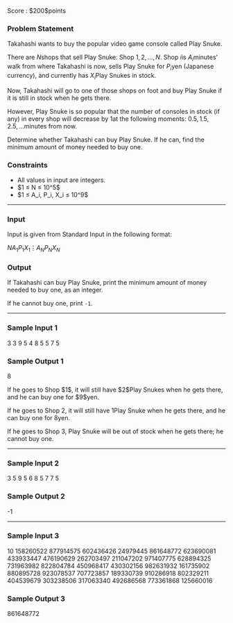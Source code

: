 
<div>

<span>

<span>

<p>
Score : $200$points
</p>

<div>

<section>

### **Problem Statement**

<p>
Takahashi wants to buy the popular video game console called Play Snuke.

There are $N$shops that sell Play Snuke: Shop $1, 2, \dots, N$. Shop $i$is $A_i$minutes' walk from where Takahashi is now, sells Play Snuke for $P_i$yen (Japanese currency), and currently has $X_i$Play Snukes in stock.

Now, Takahashi will go to one of those shops on foot and buy Play Snuke if it is still in stock when he gets there.

However, Play Snuke is so popular that the number of consoles in stock (if any) in every shop will decrease by $1$at the following moments: $0.5, 1.5, 2.5, \dots$minutes from now.

Determine whether Takahashi can buy Play Snuke. If he can, find the minimum amount of money needed to buy one.
</p>

</section>

</div>

<div>

<section>

### **Constraints**

<ul>

<li>
All values in input are integers.
</li>

<li>
$1 ≤ N ≤ 10^5$
</li>

<li>
$1 ≤ A_i, P_i, X_i ≤ 10^9$
</li>

</ul>

</section>

</div>

---

<div>

<div>

<section>

### **Input**

<p>
Input is given from Standard Input in the following format:
</p>

<div>

$N$$A_1$$P_1$$X_1$$\vdots$$A_N$$P_N$$X_N$
</div>

</section>

</div>

<div>

<section>

### **Output**

<p>
If Takahashi can buy Play Snuke, print the minimum amount of money needed to buy one, as an integer.

If he cannot buy one, print `-1`.
</p>

</section>

</div>

</div>

---

<div>

<section>

### **Sample Input 1**

<div>

3
3 9 5
4 8 5
5 7 5

</div>

</section>

</div>

<div>

<section>

### **Sample Output 1**

<div>

8

</div>

<p>
If he goes to Shop $1$, it will still have $2$Play Snukes when he gets there, and he can buy one for $9$yen.

If he goes to Shop $2$, it will still have $1$Play Snuke when he gets there, and he can buy one for $8$yen.

If he goes to Shop $3$, Play Snuke will be out of stock when he gets there; he cannot buy one.
</p>

</section>

</div>

---

<div>

<section>

### **Sample Input 2**

<div>

3
5 9 5
6 8 5
7 7 5

</div>

</section>

</div>

<div>

<section>

### **Sample Output 2**

<div>

-1

</div>

</section>

</div>

---

<div>

<section>

### **Sample Input 3**

<div>

10
158260522 877914575 602436426
24979445 861648772 623690081
433933447 476190629 262703497
211047202 971407775 628894325
731963982 822804784 450968417
430302156 982631932 161735902
880895728 923078537 707723857
189330739 910286918 802329211
404539679 303238506 317063340
492686568 773361868 125660016

</div>

</section>

</div>

<div>

<section>

### **Sample Output 3**

<div>

861648772

</div>

</section>

</div>

</span>

</span>

</div>
